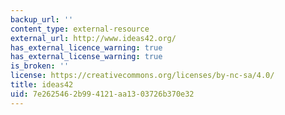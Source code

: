 ```yaml
---
backup_url: ''
content_type: external-resource
external_url: http://www.ideas42.org/
has_external_licence_warning: true
has_external_license_warning: true
is_broken: ''
license: https://creativecommons.org/licenses/by-nc-sa/4.0/
title: ideas42
uid: 7e262546-2b99-4121-aa13-03726b370e32
---
```

